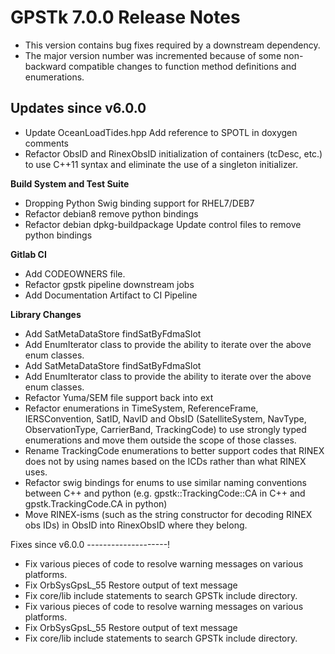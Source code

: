 GPSTk 7.0.0 Release Notes
========================

 * This version contains bug fixes required by a downstream dependency.  
 * The major version number was incremented because of some non-backward compatible changes 
   to function method definitions and enumerations.

Updates since v6.0.0
---------------------
  * Update OceanLoadTides.hpp Add reference to SPOTL in doxygen comments
  * Refactor ObsID and RinexObsID initialization of containers (tcDesc, etc.) to use C++11 syntax and eliminate the use of a singleton initializer.
 
**Build System and Test Suite**
  * Dropping Python Swig binding support for RHEL7/DEB7
  * Refactor debian8 remove python bindings
  * Refactor debian dpkg-buildpackage Update control files to remove python bindings

**Gitlab CI**
  * Add CODEOWNERS file.
  * Refactor gpstk pipeline downstream jobs
  * Add Documentation Artifact to CI Pipeline  

**Library Changes**
  * Add SatMetaDataStore findSatByFdmaSlot
  * Add EnumIterator class to provide the ability to iterate over the above enum classes.
  * Add SatMetaDataStore findSatByFdmaSlot
  * Add EnumIterator class to provide the ability to iterate over the above enum classes.
  * Refactor Yuma/SEM file support back into ext
  * Refactor enumerations in TimeSystem, ReferenceFrame, IERSConvention, SatID, NavID and ObsID (SatelliteSystem, NavType, ObservationType, CarrierBand, TrackingCode) to use strongly typed enumerations and move them outside the scope of those classes.
  * Rename TrackingCode enumerations to better support codes that RINEX does not by using names based on the ICDs rather than what RINEX uses.
  * Refactor swig bindings for enums to use similar naming conventions between C++ and python (e.g. gpstk::TrackingCode::CA in C++ and gpstk.TrackingCode.CA in python)
  * Move RINEX-isms (such as the string constructor for decoding RINEX obs IDs) in ObsID into RinexObsID where they belong.  

Fixes since v6.0.0
--------------------!
  * Fix various pieces of code to resolve warning messages on various platforms.
  * Fix OrbSysGpsL_55 Restore output of text message
  * Fix core/lib include statements to search GPSTk include directory.
  * Fix various pieces of code to resolve warning messages on various platforms.
  * Fix OrbSysGpsL_55 Restore output of text message
  * Fix core/lib include statements to search GPSTk include directory.